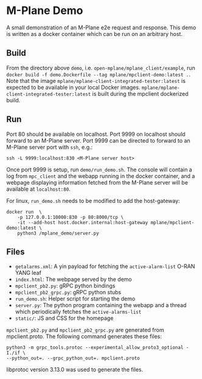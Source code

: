 # M-Plane Demo

A small demonstration of an M-Plane e2e request and response. This demo is
written as a docker container which can be run on an arbitrary host.

## Build

From the directory above `demo`, i.e. `open-mplane/mplane_client/example`, run 
`docker build -f demo.Dockerfile --tag mplane/mpclient-demo:latest .`. Note that 
the image `mplane/mplane-client-integrated-tester:latest` is expected to be available in
your local Docker images. `mplane/mplane-client-integrated-tester:latest` is built during
the mpclient dockerized build.

## Run

Port 80 should be available on localhost. Port 9999 on localhost should forward
to an M-Plane server. Port 9999 can be directed to forward to an M-Plane server
port with `ssh`, e.g.:

```
ssh -L 9999:localhost:830 <M-Plane server host>
```

Once port 9999 is setup, run `demo/run_demo.sh`. The console will contain
a log from `mpc_client` and the webapp running in the docker container, and
a webpage displaying information fetched from the M-Plane server will be
available at `localhost:80`.

For linux, `run_demo.sh` needs to be modified to add the host-gateway:
```
docker run  \
    -p 127.0.0.1:10000:830 -p 80:8000/tcp \
    -it --add-host host.docker.internal:host-gateway mplane/mpclient-demo:latest \
    python3 /mplane_demo/server.py
```

## Files

- `getalarms.xml`: A yin payload for fetching the `active-alarm-list` O-RAN YANG leaf
- `index.html`: The webpage served by the demo
- `mpclient_pb2.py`: gRPC python bindings
- `mpclient_pb2_grpc.py`: gRPC python stubs
- `run_demo.sh`: Helper script for starting the demo
- `server.py`: The python program containing the webapp and a thread which
  periodically fetches the `active-alarms-list`
- `static/`: JS and CSS for the homepage

`mpclient_pb2.py` and `mpclient_pb2_grpc.py` are generated from mpclient.proto.
The following command generates these files:

```
python3 -m grpc_tools.protoc --experimental_allow_proto3_optional -I./if \
--python_out=. --grpc_python_out=. mpclient.proto
```

libprotoc version 3.13.0 was used to generate the files.
